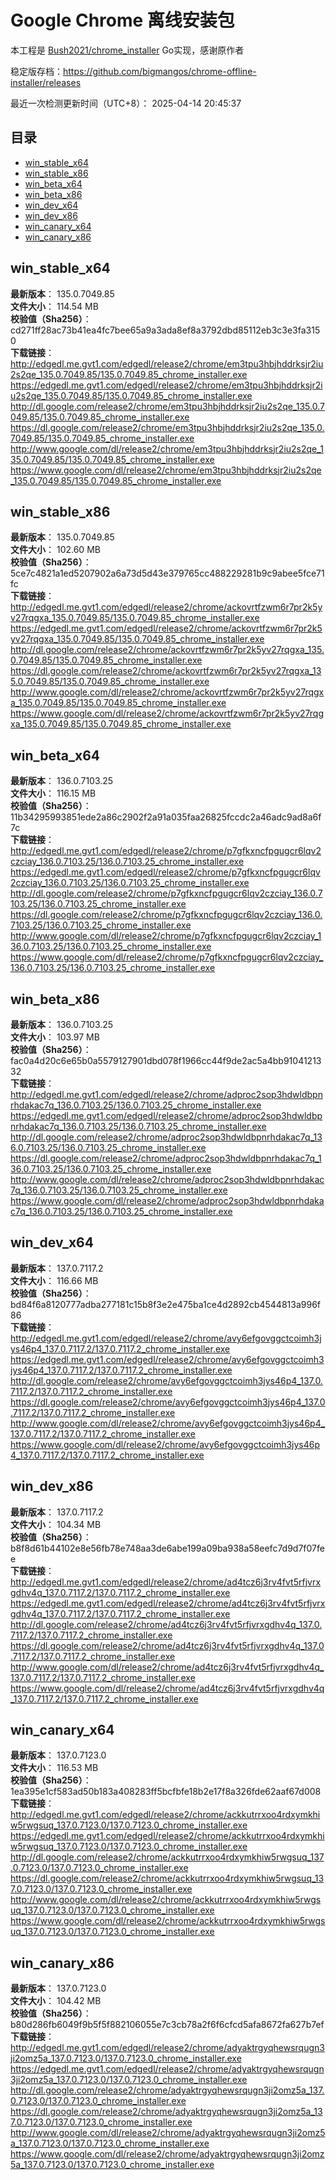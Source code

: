 # Google Chrome 离线安装包
本工程是 [Bush2021/chrome_installer](https://github.com/Bush2021/chrome_installer) Go实现，感谢原作者

稳定版存档：<https://github.com/bigmangos/chrome-offline-installer/releases>

最近一次检测更新时间（UTC+8）：
2025-04-14 20:45:37

## 目录
* [win_stable_x64](https://github.com/bigmangos/chrome-offline-installer?tab=readme-ov-file#win_stable_x64)
* [win_stable_x86](https://github.com/bigmangos/chrome-offline-installer?tab=readme-ov-file#win_stable_x86)
* [win_beta_x64](https://github.com/bigmangos/chrome-offline-installer?tab=readme-ov-file#win_beta_x64)
* [win_beta_x86](https://github.com/bigmangos/chrome-offline-installer?tab=readme-ov-file#win_beta_x86)
* [win_dev_x64](https://github.com/bigmangos/chrome-offline-installer?tab=readme-ov-file#win_dev_x64)
* [win_dev_x86](https://github.com/bigmangos/chrome-offline-installer?tab=readme-ov-file#win_dev_x86)
* [win_canary_x64](https://github.com/bigmangos/chrome-offline-installer?tab=readme-ov-file#win_canary_x64)
* [win_canary_x86](https://github.com/bigmangos/chrome-offline-installer?tab=readme-ov-file#win_canary_x86)

## win_stable_x64
**最新版本**： 135.0.7049.85  
**文件大小**： 114.54 MB  
**校验值（Sha256）**： cd271ff28ac73b41ea4fc7bee65a9a3ada8ef8a3792dbd85112eb3c3e3fa3150  
**下载链接**：
http://edgedl.me.gvt1.com/edgedl/release2/chrome/em3tpu3hbjhddrksjr2iu2s2qe_135.0.7049.85/135.0.7049.85_chrome_installer.exe
https://edgedl.me.gvt1.com/edgedl/release2/chrome/em3tpu3hbjhddrksjr2iu2s2qe_135.0.7049.85/135.0.7049.85_chrome_installer.exe
http://dl.google.com/release2/chrome/em3tpu3hbjhddrksjr2iu2s2qe_135.0.7049.85/135.0.7049.85_chrome_installer.exe
https://dl.google.com/release2/chrome/em3tpu3hbjhddrksjr2iu2s2qe_135.0.7049.85/135.0.7049.85_chrome_installer.exe
http://www.google.com/dl/release2/chrome/em3tpu3hbjhddrksjr2iu2s2qe_135.0.7049.85/135.0.7049.85_chrome_installer.exe
https://www.google.com/dl/release2/chrome/em3tpu3hbjhddrksjr2iu2s2qe_135.0.7049.85/135.0.7049.85_chrome_installer.exe
## win_stable_x86
**最新版本**： 135.0.7049.85  
**文件大小**： 102.60 MB  
**校验值（Sha256）**： 5ce7c4821a1ed5207902a6a73d5d43e379765cc488229281b9c9abee5fce71fc  
**下载链接**：
http://edgedl.me.gvt1.com/edgedl/release2/chrome/ackovrtfzwm6r7pr2k5yv27rqgxa_135.0.7049.85/135.0.7049.85_chrome_installer.exe
https://edgedl.me.gvt1.com/edgedl/release2/chrome/ackovrtfzwm6r7pr2k5yv27rqgxa_135.0.7049.85/135.0.7049.85_chrome_installer.exe
http://dl.google.com/release2/chrome/ackovrtfzwm6r7pr2k5yv27rqgxa_135.0.7049.85/135.0.7049.85_chrome_installer.exe
https://dl.google.com/release2/chrome/ackovrtfzwm6r7pr2k5yv27rqgxa_135.0.7049.85/135.0.7049.85_chrome_installer.exe
http://www.google.com/dl/release2/chrome/ackovrtfzwm6r7pr2k5yv27rqgxa_135.0.7049.85/135.0.7049.85_chrome_installer.exe
https://www.google.com/dl/release2/chrome/ackovrtfzwm6r7pr2k5yv27rqgxa_135.0.7049.85/135.0.7049.85_chrome_installer.exe
## win_beta_x64
**最新版本**： 136.0.7103.25  
**文件大小**： 116.15 MB  
**校验值（Sha256）**： 11b34295993851ede2a86c2902f2a91a035faa26825fccdc2a46adc9ad8a6f7c  
**下载链接**：
http://edgedl.me.gvt1.com/edgedl/release2/chrome/p7gfkxncfpgugcr6lqv2czciay_136.0.7103.25/136.0.7103.25_chrome_installer.exe
https://edgedl.me.gvt1.com/edgedl/release2/chrome/p7gfkxncfpgugcr6lqv2czciay_136.0.7103.25/136.0.7103.25_chrome_installer.exe
http://dl.google.com/release2/chrome/p7gfkxncfpgugcr6lqv2czciay_136.0.7103.25/136.0.7103.25_chrome_installer.exe
https://dl.google.com/release2/chrome/p7gfkxncfpgugcr6lqv2czciay_136.0.7103.25/136.0.7103.25_chrome_installer.exe
http://www.google.com/dl/release2/chrome/p7gfkxncfpgugcr6lqv2czciay_136.0.7103.25/136.0.7103.25_chrome_installer.exe
https://www.google.com/dl/release2/chrome/p7gfkxncfpgugcr6lqv2czciay_136.0.7103.25/136.0.7103.25_chrome_installer.exe
## win_beta_x86
**最新版本**： 136.0.7103.25  
**文件大小**： 103.97 MB  
**校验值（Sha256）**： fac0a4d20c6e65b0a5579127901dbd078f1966cc44f9de2ac5a4bb9104121332  
**下载链接**：
http://edgedl.me.gvt1.com/edgedl/release2/chrome/adproc2sop3hdwldbpnrhdakac7q_136.0.7103.25/136.0.7103.25_chrome_installer.exe
https://edgedl.me.gvt1.com/edgedl/release2/chrome/adproc2sop3hdwldbpnrhdakac7q_136.0.7103.25/136.0.7103.25_chrome_installer.exe
http://dl.google.com/release2/chrome/adproc2sop3hdwldbpnrhdakac7q_136.0.7103.25/136.0.7103.25_chrome_installer.exe
https://dl.google.com/release2/chrome/adproc2sop3hdwldbpnrhdakac7q_136.0.7103.25/136.0.7103.25_chrome_installer.exe
http://www.google.com/dl/release2/chrome/adproc2sop3hdwldbpnrhdakac7q_136.0.7103.25/136.0.7103.25_chrome_installer.exe
https://www.google.com/dl/release2/chrome/adproc2sop3hdwldbpnrhdakac7q_136.0.7103.25/136.0.7103.25_chrome_installer.exe
## win_dev_x64
**最新版本**： 137.0.7117.2  
**文件大小**： 116.66 MB  
**校验值（Sha256）**： bd84f6a8120777adba277181c15b8f3e2e475ba1ce4d2892cb4544813a996f86  
**下载链接**：
http://edgedl.me.gvt1.com/edgedl/release2/chrome/avy6efgovggctcoimh3jys46p4_137.0.7117.2/137.0.7117.2_chrome_installer.exe
https://edgedl.me.gvt1.com/edgedl/release2/chrome/avy6efgovggctcoimh3jys46p4_137.0.7117.2/137.0.7117.2_chrome_installer.exe
http://dl.google.com/release2/chrome/avy6efgovggctcoimh3jys46p4_137.0.7117.2/137.0.7117.2_chrome_installer.exe
https://dl.google.com/release2/chrome/avy6efgovggctcoimh3jys46p4_137.0.7117.2/137.0.7117.2_chrome_installer.exe
http://www.google.com/dl/release2/chrome/avy6efgovggctcoimh3jys46p4_137.0.7117.2/137.0.7117.2_chrome_installer.exe
https://www.google.com/dl/release2/chrome/avy6efgovggctcoimh3jys46p4_137.0.7117.2/137.0.7117.2_chrome_installer.exe
## win_dev_x86
**最新版本**： 137.0.7117.2  
**文件大小**： 104.34 MB  
**校验值（Sha256）**： b8f8d61b44102e8e56fb78e748aa3de6abe199a09ba938a58eefc7d9d7f07fee  
**下载链接**：
http://edgedl.me.gvt1.com/edgedl/release2/chrome/ad4tcz6j3rv4fvt5rfjvrxgdhv4q_137.0.7117.2/137.0.7117.2_chrome_installer.exe
https://edgedl.me.gvt1.com/edgedl/release2/chrome/ad4tcz6j3rv4fvt5rfjvrxgdhv4q_137.0.7117.2/137.0.7117.2_chrome_installer.exe
http://dl.google.com/release2/chrome/ad4tcz6j3rv4fvt5rfjvrxgdhv4q_137.0.7117.2/137.0.7117.2_chrome_installer.exe
https://dl.google.com/release2/chrome/ad4tcz6j3rv4fvt5rfjvrxgdhv4q_137.0.7117.2/137.0.7117.2_chrome_installer.exe
http://www.google.com/dl/release2/chrome/ad4tcz6j3rv4fvt5rfjvrxgdhv4q_137.0.7117.2/137.0.7117.2_chrome_installer.exe
https://www.google.com/dl/release2/chrome/ad4tcz6j3rv4fvt5rfjvrxgdhv4q_137.0.7117.2/137.0.7117.2_chrome_installer.exe
## win_canary_x64
**最新版本**： 137.0.7123.0  
**文件大小**： 116.53 MB  
**校验值（Sha256）**： 1ea395e1cf583ad50b183a408283ff5bcfbfe18b2e17f8a326fde62aaf67d008  
**下载链接**：
http://edgedl.me.gvt1.com/edgedl/release2/chrome/ackkutrrxoo4rdxymkhiw5rwgsuq_137.0.7123.0/137.0.7123.0_chrome_installer.exe
https://edgedl.me.gvt1.com/edgedl/release2/chrome/ackkutrrxoo4rdxymkhiw5rwgsuq_137.0.7123.0/137.0.7123.0_chrome_installer.exe
http://dl.google.com/release2/chrome/ackkutrrxoo4rdxymkhiw5rwgsuq_137.0.7123.0/137.0.7123.0_chrome_installer.exe
https://dl.google.com/release2/chrome/ackkutrrxoo4rdxymkhiw5rwgsuq_137.0.7123.0/137.0.7123.0_chrome_installer.exe
http://www.google.com/dl/release2/chrome/ackkutrrxoo4rdxymkhiw5rwgsuq_137.0.7123.0/137.0.7123.0_chrome_installer.exe
https://www.google.com/dl/release2/chrome/ackkutrrxoo4rdxymkhiw5rwgsuq_137.0.7123.0/137.0.7123.0_chrome_installer.exe
## win_canary_x86
**最新版本**： 137.0.7123.0  
**文件大小**： 104.42 MB  
**校验值（Sha256）**： b80d286fb6049f9b5f5f882106055e7c3cb78a2f6f6cfcd5afa8672fa627b7ef  
**下载链接**：
http://edgedl.me.gvt1.com/edgedl/release2/chrome/adyaktrgyqhewsrqugn3ji2omz5a_137.0.7123.0/137.0.7123.0_chrome_installer.exe
https://edgedl.me.gvt1.com/edgedl/release2/chrome/adyaktrgyqhewsrqugn3ji2omz5a_137.0.7123.0/137.0.7123.0_chrome_installer.exe
http://dl.google.com/release2/chrome/adyaktrgyqhewsrqugn3ji2omz5a_137.0.7123.0/137.0.7123.0_chrome_installer.exe
https://dl.google.com/release2/chrome/adyaktrgyqhewsrqugn3ji2omz5a_137.0.7123.0/137.0.7123.0_chrome_installer.exe
http://www.google.com/dl/release2/chrome/adyaktrgyqhewsrqugn3ji2omz5a_137.0.7123.0/137.0.7123.0_chrome_installer.exe
https://www.google.com/dl/release2/chrome/adyaktrgyqhewsrqugn3ji2omz5a_137.0.7123.0/137.0.7123.0_chrome_installer.exe
